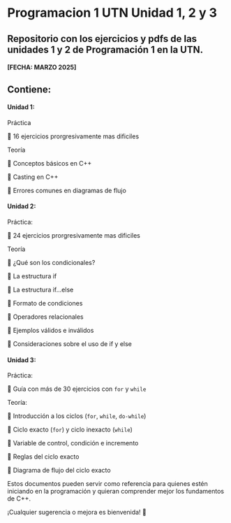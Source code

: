# Programacion 1 UTN Unidad 1, 2 y 3

## Repositorio con los ejercicios y pdfs de las unidades 1 y 2 de Programación 1 en la UTN. 

#### [FECHA: MARZO 2025]

## Contiene:

#### Unidad 1: 

Práctica

🔹 16 ejercicios prorgresivamente mas dificiles  


Teoría

🔹 Conceptos básicos en C++

🔹 Casting en C++

🔹 Errores comunes en diagramas de flujo

#### Unidad 2: 

Práctica:

🔹 24 ejercicios prorgresivamente mas dificiles  

Teoría

🔹 ¿Qué son los condicionales?

🔹 La estructura if

🔹 La estructura if...else

🔹 Formato de condiciones

🔹 Operadores relacionales

🔹 Ejemplos válidos e inválidos

🔹 Consideraciones sobre el uso de if y else

#### Unidad 3: 

Práctica:

🔹 Guía con más de 30 ejercicios con `for` y `while`

Teoría:

🔹 Introducción a los ciclos (`for`, `while`, `do-while`)

🔹 Ciclo exacto (`for`) y ciclo inexacto (`while`)

🔹 Variable de control, condición e incremento

🔹 Reglas del ciclo exacto

🔹 Diagrama de flujo del ciclo exacto




Estos documentos pueden servir como referencia para quienes estén iniciando en la programación y quieran comprender mejor los fundamentos de C++.

¡Cualquier sugerencia o mejora es bienvenida! 🚀
